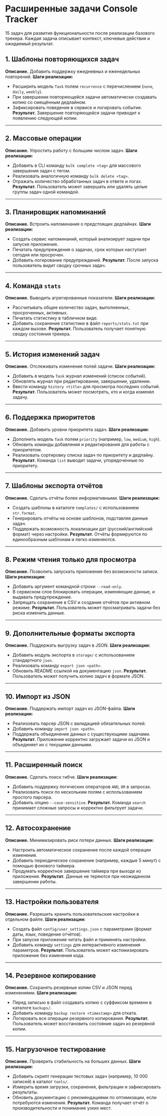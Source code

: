 # Расширенные задачи Console Tracker

15 задач для развития функциональности после реализации базового трекера.
Каждая задача описывает контекст, ключевые действия и ожидаемый результат.

## 1. Шаблоны повторяющихся задач
**Описание.** Добавить поддержку ежедневных и еженедельных повторений.
**Шаги реализации:**
- Расширить модель `Task` полем `recurrence` с перечислением (`none`, `daily`, `weekly`).
- При завершении повторяющейся задачи автоматически создавать копию со смещённым дедлайном.
- Зафиксировать поведение в сервисе и логировать событие.
**Результат.** Завершение повторяющейся задачи приводит к появлению следующей копии.

---

## 2. Массовые операции
**Описание.** Упростить работу с большим числом задач.
**Шаги реализации:**
- Добавить в CLI команду `bulk complete <tag>` для массового завершения задач с тегом.
- Реализовать аналогичную команду `bulk delete <tag>`.
- Отражать количество обработанных задач в ответе и логах.
**Результат.** Пользователь может завершать или удалять целые группы задач одной командой.

---

## 3. Планировщик напоминаний
**Описание.** Встроить напоминания о предстоящих дедлайнах.
**Шаги реализации:**
- Создать сервис напоминаний, который анализирует задачи при запуске приложения.
- Печатать предупреждения о задачах, срок которых наступает сегодня или просрочен.
- Добавить логирование предупреждений.
**Результат.** После запуска пользователь видит сводку срочных задач.

---

## 4. Команда `stats`
**Описание.** Выводить агрегированные показатели.
**Шаги реализации:**
- Рассчитывать общее количество задач, выполненных, просроченных, активных.
- Печатать статистику в табличном виде.
- Добавить сохранение статистики в файл `reports/stats.txt` при каждом вызове.
**Результат.** Пользователь получает понятную сводку состояния трекера.

---

## 5. История изменений задач
**Описание.** Отслеживать изменения полей задачи.
**Шаги реализации:**
- Добавить в модель `Task` журнал изменений (список событий).
- Обновлять журнал при редактировании, завершении, удалении.
- Ввести команду `history <title>` для просмотра последних событий.
**Результат.** Пользователь может посмотреть, кто и когда изменял задачу.

---

## 6. Поддержка приоритетов
**Описание.** Добавить уровни приоритета задач.
**Шаги реализации:**
- Дополнить модель `Task` полем `priority` (например, `low`, `medium`, `high`).
- Обновить команды добавления и редактирования для работы с приоритетом.
- Реализовать сортировку списка задач по приоритету и дедлайну.
**Результат.** Команда `list` выводит задачи, упорядоченные по приоритету.

---

## 7. Шаблоны экспорта отчётов
**Описание.** Сделать отчёты более информативными.
**Шаги реализации:**
- Создать шаблоны в каталоге `templates/` с использованием `str.format`.
- Генерировать отчёты на основе шаблонов, подставляя данные задач.
- Поддержать возможность локализации дат (русский/английский формат) через настройки.
**Результат.** Отчёты формируются по единообразным шаблонам и легко изменяются.

---

## 8. Режим чтения только для просмотра
**Описание.** Позволить запускать приложение без возможности записи.
**Шаги реализации:**
- Добавить аргумент командной строки `--read-only`.
- В сервисном слое блокировать операции, изменяющие данные, и выдавать предупреждение.
- Запрещать сохранение в CSV и создание отчётов при активном режиме.
**Результат.** Пользователь может просматривать задачи без риска изменить данные.

---

## 9. Дополнительные форматы экспорта
**Описание.** Поддержать выгрузку задач в JSON.
**Шаги реализации:**
- Добавить модуль экспорта в `storage/` с использованием стандартного `json`.
- Реализовать команду `export json <path>`.
- Обновить README ссылкой на документацию `json`.
**Результат.** Пользователь может получить копию задач в формате JSON.

---

## 10. Импорт из JSON
**Описание.** Поддержать импорт задач из JSON-файла.
**Шаги реализации:**
- Реализовать парсер JSON с валидацией обязательных полей.
- Добавить команду `import json <path>`.
- Поддержать объединение данных с существующими задачами.
**Результат.** Приложение корректно загружает задачи из JSON и объединяет их с текущими данными.

---

## 11. Расширенный поиск
**Описание.** Сделать поиск гибче.
**Шаги реализации:**
- Добавить поддержку логических операторов `AND`, `OR` в запросах.
- Реализовать поиск по нескольким полям с использованием простого парсера.
- Добавить опцию `--case-sensitive`.
**Результат.** Команда `search` принимает сложные запросы и корректно фильтрует задачи.

---

## 12. Автосохранение
**Описание.** Минимизировать риск потери данных.
**Шаги реализации:**
- Настроить автоматическое сохранение после каждой операции изменения.
- Добавить периодическое сохранение (например, каждые 5 минут) с помощью фонового таймера.
- Продумать корректное завершение таймера при выходе из приложения.
**Результат.** Данные не теряются при неожиданном завершении работы.

---

## 13. Настройки пользователя
**Описание.** Разрешить хранить пользовательские настройки в отдельном файле.
**Шаги реализации:**
- Создать файл `config/user_settings.json` с параметрами (формат даты, язык, поведение отчётов).
- При запуске приложения читать файл и применять настройки.
- Добавить команду `settings` для интерактивного изменения параметров.
**Результат.** Пользователь может кастомизировать приложение без изменения кода.

---

## 14. Резервное копирование
**Описание.** Сохранять резервные копии CSV и JSON перед изменениями.
**Шаги реализации:**
- Перед записью в файл создавать копию с суффиксом времени в каталоге `backups/`.
- Добавить команду `backup restore <timestamp>` для отката.
- Логировать все операции резервного копирования.
**Результат.** Пользователь может восстановить состояние задач из резервной копии.

---

## 15. Нагрузочное тестирование
**Описание.** Проверить стабильность на больших данных.
**Шаги реализации:**
- Добавить скрипт генерации тестовых задач (например, 10 000 записей) в каталог `tools/`.
- Измерить время загрузки, сохранения, фильтрации и зафиксировать результаты.
- Обновить документацию с рекомендациями по оптимизации, если потребуются изменения.
**Результат.** Команда получает отчёт о производительности и понимание узких мест.
